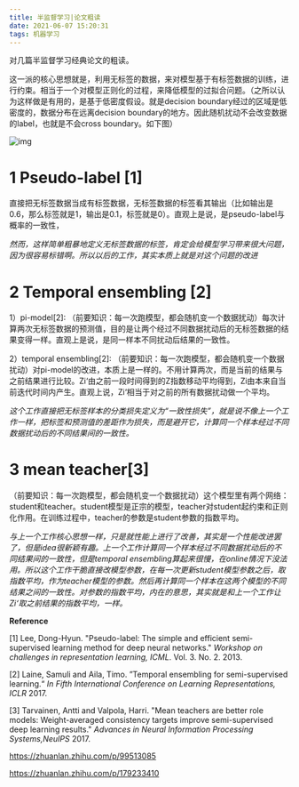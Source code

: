 ```yaml
---
title: 半监督学习|论文粗读
date: 2021-06-07 15:20:31
tags: 机器学习
---
```


对几篇半监督学习经典论文的粗读。

<!--more-->

这一派的核心思想就是，利用无标签的数据，来对模型基于有标签数据的训练，进行约束。相当于一个对模型正则化的过程，来降低模型的过拟合问题。（之所以认为这样做是有用的，是基于低密度假设。就是decision boundary经过的区域是低密度的，数据分布在远离decision boundary的地方。因此随机扰动不会改变数据的label，也就是不会cross boundary。如下图）

<img src="https://pic2.zhimg.com/80/v2-4daada76c8a578712deabc4654862909_1440w.jpg" alt="img" class="center"/>

# 1 Pseudo-label [1]

直接把无标签数据当成有标签数据，无标签数据的标签看其输出（比如输出是0.6，那么标签就是1，输出是0.1，标签就是0）。直观上是说，是pseudo-label与概率的一致性，

*然而，这样简单粗暴地定义无标签数据的标签，肯定会给模型学习带来很大问题，因为很容易标错啊。所以以后的工作，其实本质上就是对这个问题的改进*

# 2 Temporal ensembling [2]

1）pi-model[2]: （前要知识：每一次跑模型，都会随机变一个数据扰动）每次计算两次无标签数据的预测值，目的是让两个经过不同数据扰动后的无标签数据的结果变得一样。直观上是说，是同一样本不同扰动后结果的一致性。

2）temporal ensembling[2]: （前要知识：每一次跑模型，都会随机变一个数据扰动）对pi-model的改进，本质上是一样的。不用计算两次，而是当前的结果与之前结果进行比较。Zi‘由之前一段时间得到的Z指数移动平均得到，Zi由本来自当前迭代时间内产生。直观上说，Zi‘相当于对之前的所有数据扰动做一个平均。

*这个工作直接把无标签样本的分类损失定义为“一致性损失”，就是说不像上一个工作一样，把标签和预测值的差距作为损失，而是避开它，计算同一个样本经过不同数据扰动后的不同结果间的一致性。*

# 3 mean teacher[3]

（前要知识：每一次跑模型，都会随机变一个数据扰动）这个模型里有两个网络：student和teacher。student模型是正宗的模型，teacher对student起约束和正则化作用。在训练过程中，teacher的参数是student参数的指数平均。

*与上一个工作核心思想一样，只是就性能上进行了改善，其实是一个性能改进罢了，但是idea很新颖有趣。上一个工作计算同一个样本经过不同数据扰动后的不同结果间的一致性，但是temporal ensembling算起来很慢，在online情况下没法用。所以这个工作干脆直接改模型参数，在每一次更新student模型参数之后，取指数平均，作为teacher模型的参数。然后再计算同一个样本在这两个模型的不同结果之间的一致性。对参数的指数平均，内在的意思，其实就是和上一个工作让Zi‘取之前结果的指数平均，一样。*



**Reference**

[1] Lee, Dong-Hyun. "Pseudo-label: The simple and efficient semi-supervised learning method for deep neural networks." *Workshop on challenges in representation learning, ICML*. Vol. 3. No. 2. 2013.

[2] Laine, Samuli and Aila, Timo. ”Temporal ensembling for semi-supervised learning.“ *In Fifth International Conference on Learning Representations, ICLR* 2017.

[3] Tarvainen, Antti and Valpola, Harri. "Mean teachers are better role models: Weight-averaged consistency targets improve semi-supervised deep learning results." *Advances in Neural Information Processing Systems,NeuIPS* 2017.

https://zhuanlan.zhihu.com/p/99513085

https://zhuanlan.zhihu.com/p/179233410
